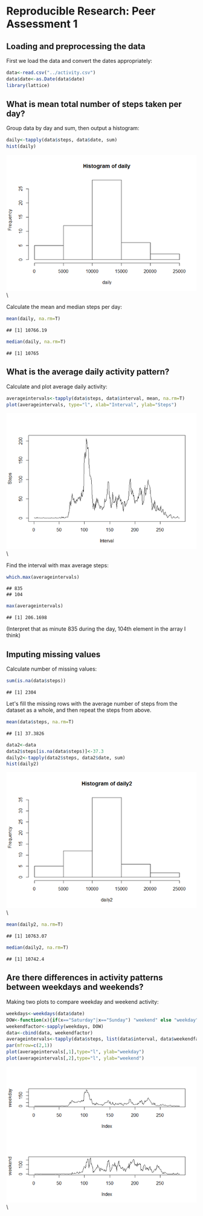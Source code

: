 # Reproducible Research: Peer Assessment 1


## Loading and preprocessing the data
First we load the data and convert the dates appropriately:


```r
data<-read.csv("../activity.csv")
data$date<-as.Date(data$date)
library(lattice)
```

## What is mean total number of steps taken per day?
Group data by day and sum, then output a histogram:


```r
daily<-tapply(data$steps, data$date, sum)
hist(daily)
```

![](PA1_template_files/figure-html/unnamed-chunk-2-1.png)\

Calculate the mean and median steps per day:

```r
mean(daily, na.rm=T)
```

```
## [1] 10766.19
```

```r
median(daily, na.rm=T)
```

```
## [1] 10765
```

## What is the average daily activity pattern?
Calculate and plot average daily activity:

```r
averageintervals<-tapply(data$steps, data$interval, mean, na.rm=T)
plot(averageintervals, type="l", xlab="Interval", ylab="Steps")
```

![](PA1_template_files/figure-html/unnamed-chunk-4-1.png)\

Find the interval with max average steps:


```r
which.max(averageintervals)
```

```
## 835 
## 104
```

```r
max(averageintervals)
```

```
## [1] 206.1698
```

(Interpret that as minute 835 during the day, 104th element in the array I think)

## Imputing missing values

Calculate number of missing values:

```r
sum(is.na(data$steps))
```

```
## [1] 2304
```

Let's fill the missing rows with the average number of steps from the dataset as a whole, and then repeat the steps from above.


```r
mean(data$steps, na.rm=T)
```

```
## [1] 37.3826
```

```r
data2<-data
data2$steps[is.na(data$steps)]<-37.3
daily2<-tapply(data2$steps, data2$date, sum)
hist(daily2)
```

![](PA1_template_files/figure-html/unnamed-chunk-7-1.png)\

```r
mean(daily2, na.rm=T)
```

```
## [1] 10763.07
```

```r
median(daily2, na.rm=T)
```

```
## [1] 10742.4
```

## Are there differences in activity patterns between weekdays and weekends?

Making two plots to compare weekday and weekend activity:


```r
weekdays<-weekdays(data$date)
DOW<-function(x){if(x=="Saturday"|x=="Sunday") "weekend" else "weekday"}
weekendfactor<-sapply(weekdays, DOW)
data<-cbind(data, weekendfactor)
averageintervals<-tapply(data$steps, list(data$interval, data$weekendfactor), mean, na.rm=T)
par(mfrow=c(2,1))
plot(averageintervals[,1],type="l", ylab="weekday")
plot(averageintervals[,2],type="l", ylab="weekend")
```

![](PA1_template_files/figure-html/unnamed-chunk-8-1.png)\
